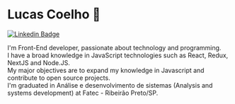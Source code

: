 # Lucas Coelho 👋

[![Linkedin Badge](https://img.shields.io/badge/-LinkedIn-blue?style=flat-square&logo=Linkedin&logoColor=white&link=https://www.linkedin.com/in/lucasoliveiracoelho/)](https://www.linkedin.com/in/lucasoliveiracoelho/)

I'm Front-End developer, passionate about technology and programming.  
I have a broad knowledge in JavaScript technologies such as React, Redux, NextJS and Node.JS.  
My major objectives are to expand my knowledge in Javascript and contribute to open source projects.  
I'm graduated in Análise e desenvolvimento de sistemas (Analysis and systems development) at Fatec - Ribeirão Preto/SP.  

<!--
**LucasOliveiraCoelho/LucasOliveiraCoelho** is a ✨ _special_ ✨ repository because its `README.md` (this file) appears on your GitHub profile.

Here are some ideas to get you started:

- 🔭 I’m currently working on ...
- 🌱 I’m currently learning ...
- 👯 I’m looking to collaborate on ...
- 🤔 I’m looking for help with ...
- 💬 Ask me about ...
- 📫 How to reach me: ...
- 😄 Pronouns: ...
- ⚡ Fun fact: ...
-->
